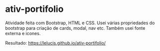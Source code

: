 # ativ-portifolio

Atividade feita com Bootstrap, HTML e CSS.
Usei várias propriedades do bootstrap para criação de cards, modal, nav etc.
Também usei fonte externa e icones.

Resultado: https://lelucis.github.io/ativ-portifolio/
